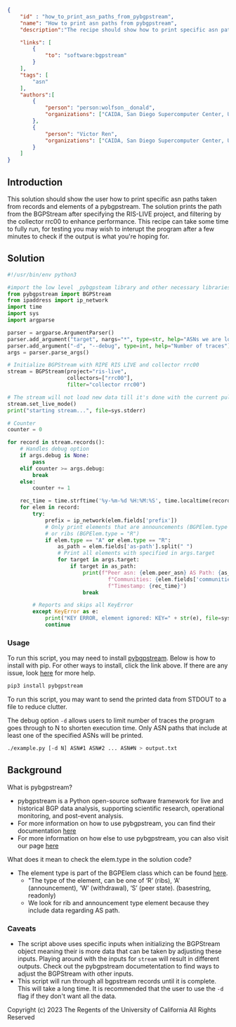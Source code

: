 ~~~json
{
    "id" : "how_to_print_asn_paths_from_pybgpstream",
    "name": "How to print asn paths from pybgpstream",
    "description":"The recipe should show how to print specific asn paths using data from pybgpstream.",

    "links": [
        {
            "to": "software:bgpstream"
        }
    ],
    "tags": [
        "asn"
    ],
    "authors":[
        {
            "person": "person:wolfson__donald",
            "organizations": ["CAIDA, San Diego Supercomputer Center, University of California San Diego"]
        }, 
        {
            "person": "Victor Ren",
            "organizations": ["CAIDA, San Diego Supercomputer Center, University of California San Diego"]
        }
    ]
}
~~~

## Introduction

This solution should show the user how to print specific asn paths taken from records and elements of a pybgpstream. The solution prints the path from the BGPStream after specifying the RIS-LIVE project, and filtering by the collector rrc00 to enhance performance. This recipe can take some time to fully run, for testing you may wish to interupt the program after a few minutes to check if the output is what you're hoping for.

## Solution

~~~python
#!/usr/bin/env python3

#import the low level _pybgpsteam library and other necessary libraries
from pybgpstream import BGPStream
from ipaddress import ip_network
import time
import sys
import argparse

parser = argparse.ArgumentParser()
parser.add_argument("target", nargs="*", type=str, help="ASNs we are looking up")
parser.add_argument("-d", "--debug", type=int, help="Number of traces")
args = parser.parse_args()

# Initialize BGPStream with RIPE RIS LIVE and collector rrc00
stream = BGPStream(project="ris-live",
                   collectors=["rrc00"],
                   filter="collector rrc00")

# The stream will not load new data till it's done with the current pulled data.
stream.set_live_mode()
print("starting stream...", file=sys.stderr)

# Counter
counter = 0

for record in stream.records():
    # Handles debug option
    if args.debug is None:
        pass
    elif counter >= args.debug:
        break
    else:
        counter += 1

    rec_time = time.strftime('%y-%m-%d %H:%M:%S', time.localtime(record.time))
    for elem in record:
        try:
            prefix = ip_network(elem.fields['prefix'])
            # Only print elements that are announcements (BGPElem.type = "A")
            # or ribs (BGPElem.type = "R")
            if elem.type == "A" or elem.type == "R":
                as_path = elem.fields['as-path'].split(" ")
                # Print all elements with specified in args.target
                for target in args.target:
                    if target in as_path:
                        print(f"Peer asn: {elem.peer_asn} AS Path: {as_path} "
                                f"Communities: {elem.fields['communities']} "
                                f"Timestamp: {rec_time}")
                        break

        # Reports and skips all KeyError
        except KeyError as e:
            print("KEY ERROR, element ignored: KEY=" + str(e), file=sys.stderr)
            continue
~~~

### Usage

To run this script, you may need to install [pybgpstream](https://bgpstream.caida.org/download). Below is how to install with pip. For other ways to install, click the link above. If there are any issue, look [here](https://bgpstream.caida.org/docs/install) for more help.

~~~bash
pip3 install pybgpstream
~~~

To run this script, you may want to send the printed data from STDOUT to a file to reduce clutter.

The debug option `-d` allows users to limit number of traces the program goes through to N to shorten execution time. Only ASN paths that include at least one of the specified ASNs will be printed.

~~~bash
./example.py [-d N] ASN#1 ASN#2 ... ASN#N > output.txt
~~~

## Background

What is pybgpstream?
 - pybgpstream is a Python open-source software framework for live and historical BGP data analysis, supporting scientific research, operational monitoring, and post-event analysis.
 - For more information on how to use pybgpstream, you can find their documentation [here](https://bgpstream.caida.org/docs)
 - For more information on how else to use pybgpstream, you can also visit our page [here](https://dev.catalog.caida.org/details/recipe/how_to_use_pybgpstream)

What does it mean to check the elem.type in the solution code?
 - The element type is part of the BGPElem class which can be found [here](https://bgpstream.caida.org/docs/api/pybgpstream/_pybgpstream.html#bgpelem).
   - "The type of the element, can be one of ‘R’ (ribs), ‘A’ (announcement), ‘W’ (withdrawal), ‘S’ (peer state). (basestring, readonly)
   - We look for rib and announcement type element because they include data regarding AS path.

### Caveats
- The script above uses specific inputs when initializing the BGPStream object meaning their is more data that can be taken by adjusting these inputs. Playing around with the inputs for `stream` will result in different outputs. Check out the pybgpstream documetentation to find ways to adjust the BGPStream with other inputs.
- This script will run through all bgpstream records until it is complete. This will take a long time. It is recommended that the user to use the `-d` flag if they don't want all the data.


Copyright (c) 2023 The Regents of the University of California
All Rights Reserved